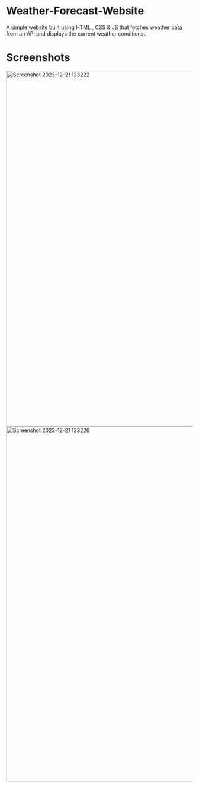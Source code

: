 # Weather-Forecast-Website
A simple website built using HTML , CSS & JS that fetches weather data from an API and displays the current weather conditions.
# Screenshots
<img width="960" alt="Screenshot 2023-12-21 123222" src="https://github.com/priya-2408/Bharat-Intern-Weather-Website/assets/151044216/5adbdea5-926d-4000-9233-588eae2d3c84">
<img width="960" alt="Screenshot 2023-12-21 123226" src="https://github.com/priya-2408/Bharat-Intern-Weather-Website/assets/151044216/a7b4036f-5b92-4abc-8b89-564e585951d1">


